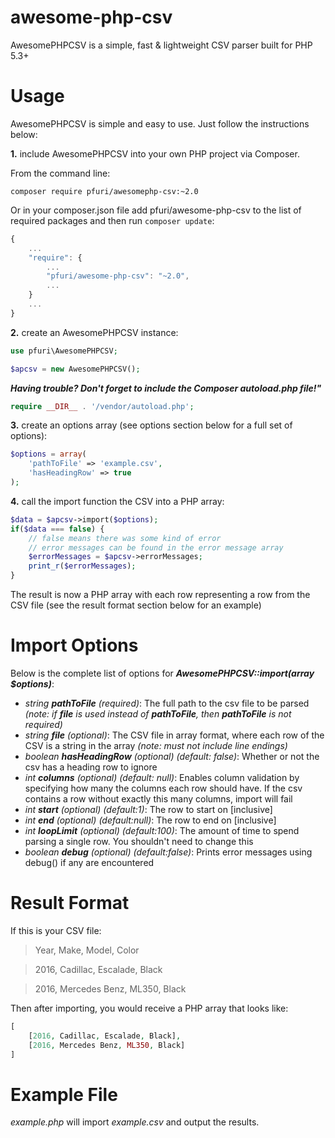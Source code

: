 # awesome-php-csv

AwesomePHPCSV is a simple, fast &amp; lightweight CSV parser built for PHP 5.3+



# Usage

AwesomePHPCSV is simple and easy to use.  Just follow the instructions below:

**1.** include AwesomePHPCSV into your own PHP project via Composer.  

From the command line:
```
composer require pfuri/awesomephp-csv:~2.0
```

Or in your composer.json file add pfuri/awesome-php-csv to the list of required packages and then run `composer update`:
```javascript
{
    ...
    "require": {
        ...
        "pfuri/awesome-php-csv": "~2.0",
        ...
    }
    ...
}
```

**2.** create an AwesomePHPCSV instance:
```php
use pfuri\AwesomePHPCSV;

$apcsv = new AwesomePHPCSV();
```

***Having trouble?  Don't forget to include the Composer autoload.php file!"***
```php
require __DIR__ . '/vendor/autoload.php';
```

**3.** create an options array (see options section below for a full set of options):
```php
$options = array(
    'pathToFile' => 'example.csv',
    'hasHeadingRow' => true
);
```

**4.** call the import function the CSV into a PHP array:
```php
$data = $apcsv->import($options);
if($data === false) {
    // false means there was some kind of error
    // error messages can be found in the error message array
    $errorMessages = $apcsv->errorMessages;
    print_r($errorMessages);
}
```

The result is now a PHP array with each row representing a row from the CSV file (see the result format section below for an example)



# Import Options
Below is the complete list of options for ***AwesomePHPCSV::import(array $options)***:

* *string **pathToFile** (required)*: The full path to the csv file to be parsed *(note: if ***file*** is used instead of ***pathToFile***, then ***pathToFile*** is not required)*
* *string **file** (optional)*: The CSV file in array format, where each row of the CSV is a string in the array *(note: must not include line endings)*
* *boolean **hasHeadingRow** (optional) (default: false)*: Whether or not the csv has a heading row to ignore
* *int **columns** (optional) (default: null)*: Enables column validation by specifying how many the columns each row should have.  If the csv contains a row without exactly this many columns, import will fail
* *int **start** (optional) (default:1)*: The row to start on [inclusive]
* *int **end** (optional) (default:null)*: The row to end on [inclusive]
* *int **loopLimit** (optional) (default:100)*: The amount of time to spend parsing a single row.  You shouldn't need to change this
* *boolean **debug** (optional) (default:false)*: Prints error messages using debug() if any are encountered



# Result Format
If this is your CSV file:

> Year, Make, Model, Color

> 2016, Cadillac, Escalade, Black


> 2016, Mercedes Benz, ML350, Black

Then after importing, you would receive a PHP array that looks like:
```php
[
    [2016, Cadillac, Escalade, Black],
    [2016, Mercedes Benz, ML350, Black]
]
```



# Example File
*example.php* will import *example.csv* and output the results.  
